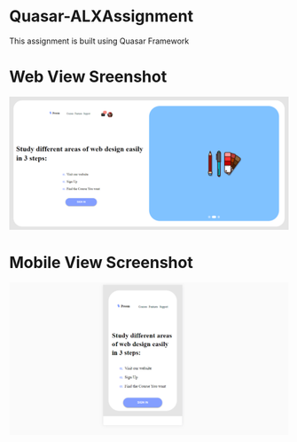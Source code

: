# Quasar-ALXAssignment

This assignment is built using Quasar Framework


# Web View Sreenshot 

![](./src/assets/webView_Screenshot.PNG)

# Mobile View Screenshot

![](./src/assets/quasar-framework.PNG)
